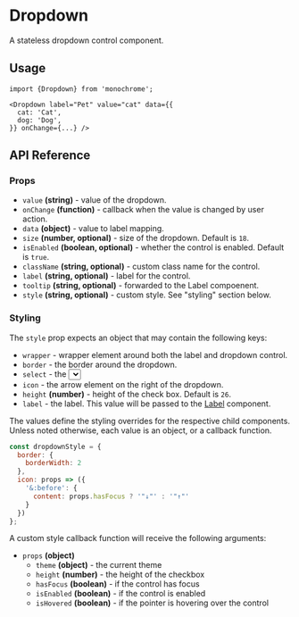 # Dropdown

A stateless dropdown control component.

## Usage

    import {Dropdown} from 'monochrome';

    <Dropdown label="Pet" value="cat" data={{
      cat: 'Cat',
      dog: 'Dog',
    }} onChange={...} />

## API Reference

### Props

* `value` **(string)** - value of the dropdown.
* `onChange` **(function)** - callback when the value is changed by user action.
* `data` **(object)** - value to label mapping.
* `size` **(number, optional)** - size of the dropdown. Default is `18`.
* `isEnabled` **(boolean, optional)** - whether the control is enabled. Default is `true`.
* `className` **(string, optional)** - custom class name for the control.
* `label` **(string, optional)** - label for the control.
* `tooltip` **(string, optional)** - forwarded to the Label compoenent.
* `style` **(string, optional)** - custom style. See "styling" section below.


### Styling

The `style` prop expects an object that may contain the following keys:

* `wrapper` -  wrapper element around both the label and dropdown control.
* `border` - the border around the dropdown.
* `select` - the <select> element.
* `icon` - the arrow element on the right of the dropdown.
* `height` **(number)** - height of the check box. Default is `26`.
* `label` - the label. This value will be passed to the [Label](/docs/api-reference/label.md) component.

The values define the styling overrides for the respective child components. Unless noted otherwise, each value is an object, or a callback function.

```jsx
const dropdownStyle = {
  border: {
    borderWidth: 2
  },
  icon: props => ({
    '&:before': {
      content: props.hasFocus ? '"↓"' : '"↑"'
    }
  })
};
```

A custom style callback function will receive the following arguments:

* `props` **(object)**
  - `theme` **(object)** - the current theme
  - `height` **(number)** - the height of the checkbox
  - `hasFocus` **(boolean)** - if the control has focus
  - `isEnabled` **(boolean)** - if the control is enabled
  - `isHovered` **(boolean)** - if the pointer is hovering over the control
